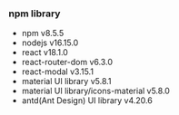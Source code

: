 ### npm library
- npm v8.5.5
- nodejs v16.15.0
- react v18.1.0
- react-router-dom v6.3.0
- react-modal v3.15.1
- material UI library v5.8.1
- material UI library/icons-material v5.8.0
- antd(Ant Design) UI library v4.20.6
